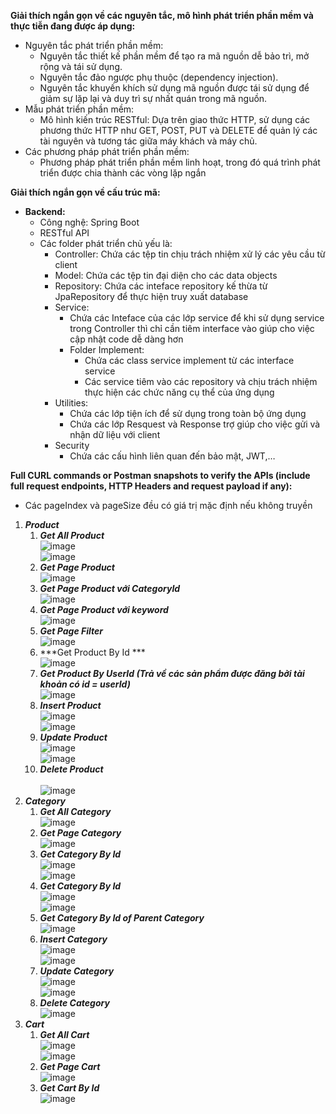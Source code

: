 **Giải thích ngắn gọn về các nguyên tắc, mô hình phát triển phần mềm và thực tiễn đang được áp dụng:**

- Nguyên tắc phát triển phần mềm:
  - Nguyên tắc thiết kế phần mềm để tạo ra mã nguồn dễ bảo trì, mở rộng và tái sử dụng. 
  - Nguyên tắc đảo ngược phụ thuộc (dependency injection).
  - Nguyên tắc khuyến khích sử dụng mã nguồn được tái sử dụng để giảm sự lặp lại và duy trì sự nhất quán trong mã nguồn.
- Mẫu phát triển phần mềm:
  - Mô hình kiến trúc RESTful: Dựa trên giao thức HTTP, sử dụng các phương thức HTTP như GET, POST, PUT và DELETE để quản lý các tài nguyên và tương tác giữa máy khách và máy chủ.
- Các phương pháp phát triển phần mềm:
  - Phương pháp phát triển phần mềm linh hoạt, trong đó quá trình phát triển được chia thành các vòng lặp ngắn

**Giải thích ngắn gọn về cấu trúc mã:**

- **Backend:**
  - Công nghệ: Spring Boot
  - RESTful API
  - Các folder phát triển chủ yếu là:
    - Controller: Chứa các tệp tin chịu trách nhiệm xử lý các yêu cầu từ client
    - Model: Chứa các tệp tin đại diện cho các data objects
    - Repository: Chứa các inteface repository kế thừa từ JpaRepository để thực hiện truy xuất database
    - Service: 
      - Chứa các Inteface của các lớp service để khi sử dụng service trong Controller thì chỉ cần tiêm interface vào giúp cho việc cập nhật code dễ dàng hơn
      - Folder Implement: 
        - Chứa các class service implement từ các interface service 
        - Các service tiêm vào các repository và chịu trách nhiệm thực hiện các chức năng cụ thể của ứng dụng
    - Utilities:
      - Chứa các lớp tiện ích để sử dụng trong toàn bộ ứng dụng
      - Chứa các lớp Resquest và Response trợ giúp cho việc gửi và nhận dữ liệu với client
    - Security
      - Chứa các cấu hình liên quan đến bảo mật, JWT,…

**Full CURL commands or Postman snapshots to verify the APIs (include full request endpoints, HTTP Headers and request payload if any):**

- Các pageIndex và pageSize đều có giá trị mặc định nếu không truyền
1) ***Product***
   1)  ***Get All Product*** 
      </br>![image](https://github.com/phatlehuynh/SpringCommerce/assets/128290320/9f3c5f29-c804-48be-90c2-eadcbd70adb7)
      </br>![image](https://github.com/phatlehuynh/SpringCommerce/assets/128290320/fc5a162f-60f5-47ae-a0a6-9f6c87ecb6d5)
   2) ***Get Page Product*** 
      </br>![image](https://github.com/phatlehuynh/SpringCommerce/assets/128290320/ca111fd8-205f-434d-956e-003f21e8bc2a)
   3) ***Get Page Product với CategoryId*** 
      </br>![image](https://github.com/phatlehuynh/SpringCommerce/assets/128290320/6b0e11e0-b381-4607-8a54-05c1db6edd9f)
   4) ***Get Page Product với keyword*** 
      </br>![image](https://github.com/phatlehuynh/SpringCommerce/assets/128290320/d2f51b1d-254c-486b-a6f1-cf950228657d)
   5) ***Get Page Filter*** 
      </br>![image](https://github.com/phatlehuynh/SpringCommerce/assets/128290320/b2ec7141-f05a-46c4-b30f-da9e87a65f55)
   6) ***Get Product By Id ***
      </br>![image](https://github.com/phatlehuynh/SpringCommerce/assets/128290320/f0d0e1f7-bef0-4907-8f7f-168359ed74b2)
   7) ***Get Product By UserId (Trả về các sản phẩm được đăng bởi tài khoản có id = userId)***
      </br>![image](https://github.com/phatlehuynh/SpringCommerce/assets/128290320/c8a456d4-b82f-482b-914b-767298d3c895)
   8) ***Insert Product***
      </br>![image](https://github.com/phatlehuynh/SpringCommerce/assets/128290320/3b42efae-ef1f-4082-9367-09e4fc4da4c4)
      </br>![image](https://github.com/phatlehuynh/SpringCommerce/assets/128290320/262c64ff-ef60-4708-90f0-31d55aa3ea94)
   9) ***Update Product***
      </br>![image](https://github.com/phatlehuynh/SpringCommerce/assets/128290320/a4bc4641-ef31-4786-8094-8e12aa145a59)
      </br>![image](https://github.com/phatlehuynh/SpringCommerce/assets/128290320/b23c3fd3-a5e3-4c5e-8c79-4071b7a0b74f)
   10) ***Delete Product***</br>
      </br>![image](https://github.com/phatlehuynh/SpringCommerce/assets/128290320/ae77482d-52dc-4c42-a68d-3b851242ce23)
2) ***Category***
   1)  ***Get All Category*** 
      </br>![image](https://github.com/phatlehuynh/SpringCommerce/assets/128290320/62835914-6838-4bcc-95a4-8d76c0a7d0f9)
   2)  ***Get Page Category*** 
      </br>![image](https://github.com/phatlehuynh/SpringCommerce/assets/128290320/948b1127-3a24-43f4-9ec6-120caa00c93d)
   3)  ***Get Category By Id*** 
      </br>![image](https://github.com/phatlehuynh/SpringCommerce/assets/128290320/fa584b6d-8757-417d-ba97-dcdd43b0d9c8)
      </br>![image](https://github.com/phatlehuynh/SpringCommerce/assets/128290320/9420666e-0a57-45ed-ab77-14156fb0047c)
   4)  ***Get Category By Id*** 
      </br>![image](https://github.com/phatlehuynh/SpringCommerce/assets/128290320/fa584b6d-8757-417d-ba97-dcdd43b0d9c8)
      </br>![image](https://github.com/phatlehuynh/SpringCommerce/assets/128290320/9420666e-0a57-45ed-ab77-14156fb0047c)
   5)  ***Get Category By Id of Parent Category*** 
      </br>![image](https://github.com/phatlehuynh/SpringCommerce/assets/128290320/842eb37c-02e3-4ed2-9c5a-c22863652ee4)
   6)  ***Insert Category*** 
      </br>![image](https://github.com/phatlehuynh/SpringCommerce/assets/128290320/3359562f-2524-4193-aec8-a796af9c511b)
      </br>![image](https://github.com/phatlehuynh/SpringCommerce/assets/128290320/617a5955-2603-4ab1-8354-0cca4f5ad21e)
   7)  ***Update Category*** 
      </br>![image](https://github.com/phatlehuynh/SpringCommerce/assets/128290320/a55d12b4-383b-4d3b-85b7-880f323d03e8)
      </br>![image](https://github.com/phatlehuynh/SpringCommerce/assets/128290320/c0e6e6ce-6e65-4f42-89e6-751c0334a570)
   8)  ***Delete Category*** 
      </br>![image](https://github.com/phatlehuynh/SpringCommerce/assets/128290320/5cb51b3c-9fbb-4850-b392-c7fe0457f307)
3) ***Cart***
   1)  ***Get All Cart*** 
      </br>![image](https://github.com/phatlehuynh/SpringCommerce/assets/128290320/9ad577b6-f5af-47f4-9cf5-e43ef0994a07)
      </br>![image](https://github.com/phatlehuynh/SpringCommerce/assets/128290320/29a2ab9e-b07c-4899-b949-0a8daab9d056)
   2)  ***Get Page Cart*** 
      </br>![image](https://github.com/phatlehuynh/SpringCommerce/assets/128290320/ba5ebcd6-980a-4c1c-8e5b-1eea67424720)
   3)  ***Get Cart By Id*** 
      </br>![image](https://github.com/phatlehuynh/SpringCommerce/assets/128290320/9cd26499-c9b1-4983-ab73-a64f6db5a24d)










